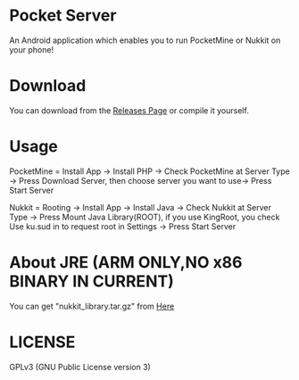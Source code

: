 # Pocket Server
An Android application which enables you to run PocketMine or Nukkit on your phone!

# Download
You can download from the [Releases Page](https://github.com/fengberd/PocketServer/releases) or compile it yourself.

# Usage
PocketMine = Install App -> Install PHP -> Check PocketMine at Server Type  -> Press Download Server, then choose server you want to use-> Press Start Server

Nukkit = Rooting -> Install App -> Install Java -> Check Nukkit at Server Type -> Press Mount Java Library(ROOT), if you use KingRoot, you check Use ku.sud in to request root in Settings -> Press Start Server

# About JRE (ARM ONLY,NO x86 BINARY IN CURRENT)
You can get "nukkit_library.tar.gz" from <a href="https://www.dropbox.com/s/c6xnyehgdtwobct/nukkit_library.tar.gz?dl=0">Here</a>

# LICENSE
GPLv3 (GNU Public License version 3)
